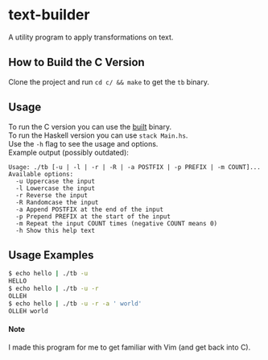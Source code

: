 # text-builder
A utility program to apply transformations on text.  

## How to Build the C Version
Clone the project and run `cd c/ && make` to get the `tb` binary.

## Usage
To run the C version you can use the [built](#how-to-build-the-c-version) binary.  
To run the Haskell version you can use `stack Main.hs`.  
Use the `-h` flag to see the usage and options.  
Example output (possibly outdated):
```
Usage: ./tb [-u | -l | -r | -R | -a POSTFIX | -p PREFIX | -m COUNT]...
Available options:
  -u Uppercase the input
  -l Lowercase the input
  -r Reverse the input
  -R Randomcase the input
  -a Append POSTFIX at the end of the input
  -p Prepend PREFIX at the start of the input
  -m Repeat the input COUNT times (negative COUNT means 0)
  -h Show this help text
```

## Usage Examples
```bash
$ echo hello | ./tb -u
HELLO
$ echo hello | ./tb -u -r
OLLEH
$ echo hello | ./tb -u -r -a ' world'
OLLEH world
```
#### Note
I made this program for me to get familiar with Vim (and get back into C).

